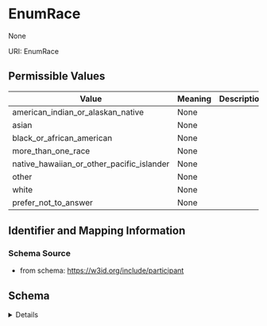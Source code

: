 # EnumRace

None

URI: EnumRace

## Permissible Values

| Value | Meaning | Description | Info |
| --- | --- | --- | --- |
| american_indian_or_alaskan_native | None |  | |
| asian | None |  | |
| black_or_african_american | None |  | |
| more_than_one_race | None |  | |
| native_hawaiian_or_other_pacific_islander | None |  | |
| other | None |  | |
| white | None |  | |
| prefer_not_to_answer | None |  | |



## Identifier and Mapping Information







### Schema Source


* from schema: https://w3id.org/include/participant




## Schema

<details>
```yaml
name: enum_race
definition_uri: include:enum_race
title: Unknown
from_schema: https://w3id.org/include/participant
rank: 1000
permissible_values:
  american_indian_or_alaskan_native:
    text: american_indian_or_alaskan_native
    title: American Indian or Alaska Native
  asian:
    text: asian
    title: Asian
  black_or_african_american:
    text: black_or_african_american
    title: Black or African American
  more_than_one_race:
    text: more_than_one_race
    title: More than one race
  native_hawaiian_or_other_pacific_islander:
    text: native_hawaiian_or_other_pacific_islander
    title: Native Hawaiian or Other Pacific Islander
  other:
    text: other
    title: Other
  white:
    text: white
    title: White
  prefer_not_to_answer:
    text: prefer_not_to_answer
    title: Prefer not to answer

```
</details>

